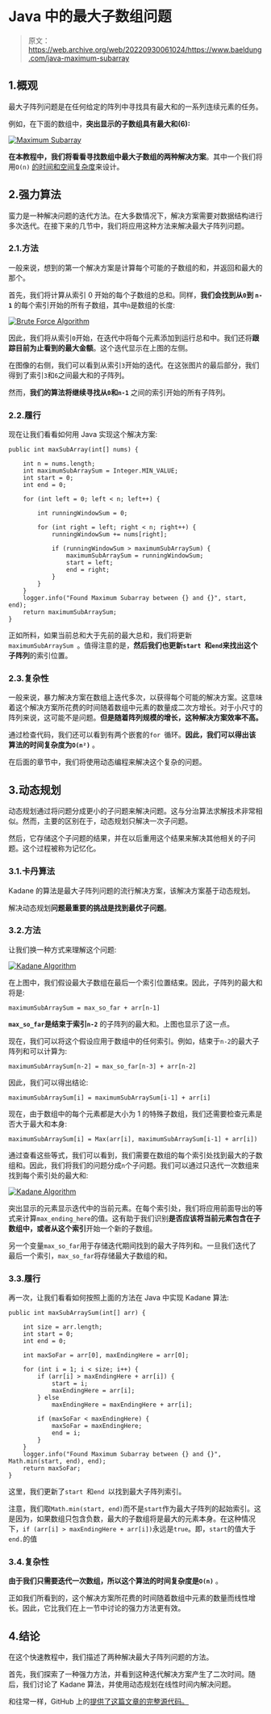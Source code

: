 # Java 中的最大子数组问题

> 原文：<https://web.archive.org/web/20220930061024/https://www.baeldung.com/java-maximum-subarray>

## 1.概观

最大子阵列问题是在任何给定的阵列中寻找具有最大和的一系列连续元素的任务。

例如，在下面的数组中，**突出显示的子数组具有最大和(6):**

[![Maximum Subarray](img/52805566ada636c31080261f5a56abcb.png)](/web/20221206010448/https://www.baeldung.com/wp-content/uploads/2019/12/max_subarray_example.jpg)

**在本教程中，我们将看看寻找数组中最大子数组的两种解决方案**。其中一个我们将用`O(n)` [的时间和空间复杂度](/web/20221206010448/https://www.baeldung.com/java-algorithm-complexity)来设计。

## 2.强力算法

蛮力是一种解决问题的迭代方法。在大多数情况下，解决方案需要对数据结构进行多次迭代。在接下来的几节中，我们将应用这种方法来解决最大子阵列问题。

### 2.1.方法

一般来说，想到的第一个解决方案是计算每个可能的子数组的和，并返回和最大的那个。

首先，我们将计算从索引 0 开始的每个子数组的总和。同样，**我们会找到从`0`到 `n-1`** 的每个索引开始的所有子数组，其中`n`是数组的长度:

[![Brute Force Algorithm](img/52195f0c8c3c70232862cd322bb8d371.png)](/web/20221206010448/https://www.baeldung.com/wp-content/uploads/2019/12/brute-force-v2.jpg)

因此，我们将从索引`0`开始，在迭代中将每个元素添加到运行总和中。我们还将**跟踪目前为止看到的最大金额**。这个迭代显示在上图的左侧。

在图像的右侧，我们可以看到从索引`3`开始的迭代。在这张图片的最后部分，我们得到了索引`3`和`6`之间最大和的子阵列。

然而，**我们的算法将继续寻找从`0`和`n-1`** 之间的索引开始的所有子阵列。

### 2.2.履行

现在让我们看看如何用 Java 实现这个解决方案:

```
public int maxSubArray(int[] nums) {

    int n = nums.length;
    int maximumSubArraySum = Integer.MIN_VALUE;
    int start = 0;
    int end = 0;

    for (int left = 0; left < n; left++) {

        int runningWindowSum = 0;

        for (int right = left; right < n; right++) {
            runningWindowSum += nums[right];

            if (runningWindowSum > maximumSubArraySum) {
                maximumSubArraySum = runningWindowSum;
                start = left;
                end = right;
            }
        }
    }
    logger.info("Found Maximum Subarray between {} and {}", start, end);
    return maximumSubArraySum;
}
```

正如所料，如果当前总和大于先前的最大总和，我们将更新`maximumSubArraySum `。值得注意的是，**然后我们也更新`start `和`end`来找出这个子阵列**的索引位置。

### 2.3.复杂性

一般来说，暴力解决方案在数组上迭代多次，以获得每个可能的解决方案。这意味着这个解决方案所花费的时间随着数组中元素的数量成二次方增长。对于小尺寸的阵列来说，这可能不是问题。**但是随着阵列规模的增长，这种解决方案效率不高。**

通过检查代码，我们还可以看到有两个嵌套的`for `循环。**因此，我们可以得出该算法的时间复杂度为`O(n²)`** 。

在后面的章节中，我们将使用动态编程来解决这个复杂的问题。

## 3.动态规划

动态规划通过将问题分成更小的子问题来解决问题。这与分治算法求解技术非常相似。然而，主要的区别在于，动态规划只解决一次子问题。

然后，它存储这个子问题的结果，并在以后重用这个结果来解决其他相关的子问题。这个过程被称为记忆化。

### 3.1.卡丹算法

Kadane 的算法是最大子阵列问题的流行解决方案，该解决方案基于动态规划。

解决动态规划**问题最重要的挑战是找到最优子问题**。

### 3.2.方法

让我们换一种方式来理解这个问题:

[![Kadane Algorithm](img/fcd67310ddd327c26e99c4c1f80e64db.png)](/web/20221206010448/https://www.baeldung.com/wp-content/uploads/2019/12/kadane-1.jpg)

在上图中，我们假设最大子数组在最后一个索引位置结束。因此，子阵列的最大和将是:

```
maximumSubArraySum = max_so_far + arr[n-1]
```

**`max_so_far`是结束于索引`n-2`** 的子阵列的最大和。上图也显示了这一点。

现在，我们可以将这个假设应用于数组中的任何索引。例如，结束于`n-2`的最大子阵列和可以计算为:

```
maximumSubArraySum[n-2] = max_so_far[n-3] + arr[n-2]
```

因此，我们可以得出结论:

```
maximumSubArraySum[i] = maximumSubArraySum[i-1] + arr[i]
```

现在，由于数组中的每个元素都是大小为 1 的特殊子数组，我们还需要检查元素是否大于最大和本身:

```
maximumSubArraySum[i] = Max(arr[i], maximumSubArraySum[i-1] + arr[i])
```

通过查看这些等式，我们可以看到，我们需要在数组的每个索引处找到最大的子数组和。因此，我们将我们的问题分成`n`个子问题。我们可以通过只迭代一次数组来找到每个索引处的最大和:

[![Kadane Algorithm](img/08143f2b4b0e076606cb03f80f7a3b4f.png)](/web/20221206010448/https://www.baeldung.com/wp-content/uploads/2019/12/kadane-final.jpg)

突出显示的元素显示迭代中的当前元素。在每个索引处，我们将应用前面导出的等式来计算`max_ending_here`的值。这有助于我们识别**是否应该将当前元素包含在子数组中，或者从这个索引**开始一个新的子数组。

另一个变量`max_so_far`用于存储迭代期间找到的最大子阵列和。一旦我们迭代了最后一个索引，`max_so_far`将存储最大子数组的和。

### 3.3.履行

再一次，让我们看看如何按照上面的方法在 Java 中实现 Kadane 算法:

```
public int maxSubArraySum(int[] arr) {

    int size = arr.length;
    int start = 0;
    int end = 0;

    int maxSoFar = arr[0], maxEndingHere = arr[0];

    for (int i = 1; i < size; i++) {
        if (arr[i] > maxEndingHere + arr[i]) {
            start = i;
            maxEndingHere = arr[i];
        } else
            maxEndingHere = maxEndingHere + arr[i];

        if (maxSoFar < maxEndingHere) {
            maxSoFar = maxEndingHere;
            end = i;
        }
    }
    logger.info("Found Maximum Subarray between {} and {}", Math.min(start, end), end);
    return maxSoFar;
}
```

这里，我们更新了`start `和`end `以找到最大子阵列索引。

注意，我们取`Math.min(start, end)`而不是`start`作为最大子阵列的起始索引。这是因为，如果数组只包含负数，最大的子数组将是最大的元素本身。在这种情况下，`if (arr[i] > maxEndingHere + arr[i])`永远是`true`。即，`start`的值大于`end.`的值

### 3.4.复杂性

**由于我们只需要迭代一次数组，所以这个算法的时间复杂度是`O(n)`** 。

正如我们所看到的，这个解决方案所花费的时间随着数组中元素的数量而线性增长。因此，它比我们在上一节中讨论的强力方法更有效。

## 4.结论

在这个快速教程中，我们描述了两种解决最大子阵列问题的方法。

首先，我们探索了一种强力方法，并看到这种迭代解决方案产生了二次时间。随后，我们讨论了 Kadane 算法，并使用动态规划在线性时间内解决问题。

和往常一样，GitHub 上的[提供了这篇文章的完整源代码。](https://web.archive.org/web/20221206010448/https://github.com/eugenp/tutorials/tree/master/algorithms-modules/algorithms-miscellaneous-5)